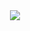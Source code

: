 <div align="center">
  <img src="https://streak-stats.demolab.com?user=nmsantos1&theme=transparent&hide_border=true&locale=pt_BR&date_format=j%20M%5B%20Y%5D&mode=weekly&fire=EB7600">
</div>
